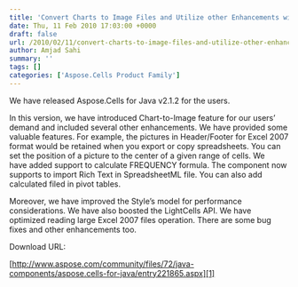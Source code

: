 ```yaml
---
title: 'Convert Charts to Image Files and Utilize other Enhancements with Aspose.Cells for Java v2.1.2'
date: Thu, 11 Feb 2010 17:03:00 +0000
draft: false
url: /2010/02/11/convert-charts-to-image-files-and-utilize-other-enhancements-with-aspose-cells-for-java-v2-1-2/
author: Amjad Sahi
summary: ''
tags: []
categories: ['Aspose.Cells Product Family']
---
```


We have released Aspose.Cells for Java v2.1.2 for the users.

In this version, we have introduced Chart-to-Image feature for our users’ demand and included several other enhancements. We have provided some valuable features. For example, the pictures in Header/Footer for Excel 2007 format would be retained when you export or copy spreadsheets. You can set the position of a picture to the center of a given range of cells. We have added support to calculate FREQUENCY formula. The component now supports to import Rich Text in SpreadsheetML file. You can also add calculated filed in pivot tables.

Moreover, we have improved the Style’s model for performance considerations. We have also boosted the LightCells API. We have optimized reading large Excel 2007 files operation. There are some bug fixes and other enhancements too.

Download URL:

[http://www.aspose.com/community/files/72/java-components/aspose.cells-for-java/entry221865.aspx][1]




[1]: http://www.aspose.com/community/files/72/java-components/aspose.cells-for-java/entry221865.aspx




